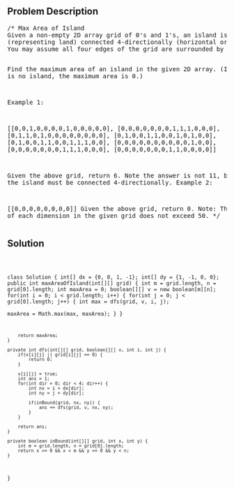 <!--
<style>
  body { font-family: Arial, sans-serif; }
  .container { max-width: 100%; margin: auto; padding: 20px; }
  .comment-block { background-color: #f9f9f9; padding: 10px; border-left: 5px solid #ccc; max-width: 500px; margin: auto; word-wrap: break-word; white-space: pre-wrap; }
  .code-block { background-color: #f4f4f4; padding: 10px; border: 1px solid #ddd; }
</style>
-->

<div class='container'>
<h2>Problem Description</h2>
<div class='comment-block'>
<pre>
/* Max Area of Island
Given a non-empty 2D array grid of 0's and 1's, an island is a group of 1's 
(representing land) connected 4-directionally (horizontal or vertical.) 
You may assume all four edges of the grid are surrounded by water.

Find the maximum area of an island in the given 2D array. (If there is no island, the maximum area is 0.)

Example 1:

[[0,0,1,0,0,0,0,1,0,0,0,0,0],
 [0,0,0,0,0,0,0,1,1,1,0,0,0],
 [0,1,1,0,1,0,0,0,0,0,0,0,0],
 [0,1,0,0,1,1,0,0,1,0,1,0,0],
 [0,1,0,0,1,1,0,0,1,1,1,0,0],
 [0,0,0,0,0,0,0,0,0,0,1,0,0],
 [0,0,0,0,0,0,0,1,1,1,0,0,0],
 [0,0,0,0,0,0,0,1,1,0,0,0,0]]

Given the above grid, return 6. Note the answer is not 11, because the island must be connected 4-directionally.
Example 2:

[[0,0,0,0,0,0,0,0]]
Given the above grid, return 0.
Note: The length of each dimension in the given grid does not exceed 50.
*/
</pre>
</div>

<h2>Solution</h2>
<div class='code-block'>
<pre><code class='language-java'>

class Solution {
    int[] dx = {0, 0, 1, -1};
    int[] dy = {1, -1, 0, 0};
    public int maxAreaOfIsland(int[][] grid) {
        int m = grid.length, n = grid[0].length;
        int maxArea = 0;
        boolean[][] v = new boolean[m][n];
        for(int i = 0; i < grid.length; i++) {
            for(int j = 0; j < grid[0].length; j++) {
                int max = dfs(grid, v, i, j);     
                maxArea = Math.max(max, maxArea); 
            }
        }
        
        return maxArea; 
    }
    
    private int dfs(int[][] grid, boolean[][] v, int i, int j) {
        if(v[i][j] || grid[i][j] == 0) {
            return 0;
        }
        
        v[i][j] = true;
        int ans = 1;
        for(int dir = 0; dir < 4; dir++) {
            int nx = i + dx[dir];
            int ny = j + dy[dir];
            
            if(inBound(grid, nx, ny)) {
                ans += dfs(grid, v, nx, ny);
            }
        }
        
        return ans;  
    }
    
    private boolean inBound(int[][] grid, int x, int y) {
        int m = grid.length, n = grid[0].length;
        return x >= 0 && x < m && y >= 0 && y < n;
    }
}</code></pre>
</div>
</div>
